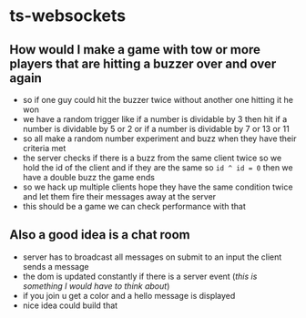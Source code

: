 # ts-websockets


## How would I make a game with tow or more players that are hitting a buzzer over and over again

- so if one guy could hit the buzzer twice without another one hitting it he won
- we have a random trigger like if a number is dividable by 3 then hit if a number is dividable by 5 or 2
    or if a number is dividable by 7 or 13 or 11
- so all make a random number experiment and buzz when they have their criteria met
- the server checks if there is a buzz from the same client twice so we hold the id of the client and if they are the same so
    `id ^ id = 0` then we have a double buzz the game ends
- so we hack up multiple clients hope they have the same condition twice and let them fire their messages away at the server
- this should be a game we can check performance with that

## Also a good idea is a chat room

- server has to broadcast all messages on submit to an input the client sends a message
- the dom is updated constantly if there is a server event (*this is something I would have to think about*)
- if you join u get a color and a hello message is displayed
- nice idea could build that
